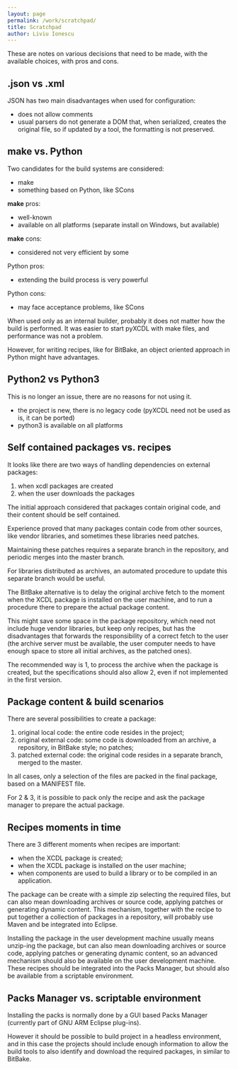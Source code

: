 ```yaml
---
layout: page
permalink: /work/scratchpad/
title: Scratchpad
author: Liviu Ionescu
---
```


These are notes on various decisions that need to be made, with the available choices, with pros and cons.

## .json vs .xml

JSON has two main disadvantages when used for configuration:

- does not allow comments
- usual parsers do not generate a DOM that, when serialized, creates the original file, so if updated by a tool, the formatting is not preserved.

## make vs. Python

Two candidates for the build systems are considered:

-   make
-   something based on Python, like SCons

**make** pros:

-   well-known
-   available on all platforms (separate install on Windows, but available)

**make** cons:

-   considered not very efficient by some

Python pros:

-   extending the build process is very powerful

Python cons:

-   may face acceptance problems, like SCons

When used only as an internal builder, probably it does not matter how the build is performed. It was easier to start pyXCDL with make files, and performance was not a problem.

However, for writing recipes, like for BitBake, an object oriented approach in Python might have advantages.

## Python2 vs Python3

This is no longer an issue, there are no reasons for not using it.

-   the project is new, there is no legacy code (pyXCDL need not be used as is, it can be ported)
-   python3 is available on all platforms

## Self contained packages vs. recipes

It looks like there are two ways of handling dependencies on external packages:

1.  when xcdl packages are created
2.  when the user downloads the packages

The initial approach considered that packages contain original code, and their content should be self contained.

Experience proved that many packages contain code from other sources, like vendor libraries, and sometimes these libraries need patches.

Maintaining these patches requires a separate branch in the repository, and periodic merges into the master branch.

For libraries distributed as archives, an automated procedure to update this separate branch would be useful.

The BitBake alternative is to delay the original archive fetch to the moment when the XCDL package is installed on the user machine, and to run a procedure there to prepare the actual package content.

This might save some space in the package repository, which need not include huge vendor libraries, but keep only recipes, but has the disadvantages that forwards the responsibility of a correct fetch to the user (the archive server must be available, the user computer needs to have enough space to store all initial archives, as the patched ones).

The recommended way is 1, to process the archive when the package is created, but the specifications should also allow 2, even if not implemented in the first version.

## Package content & build scenarios

There are several possibilities to create a package:

1.  original local code: the entire code resides in the project;
2.  original external code: some code is downloaded from an archive, a repository, in BitBake style; no patches;
3.  patched external code: the original code resides in a separate branch, merged to the master.

In all cases, only a selection of the files are packed in the final package, based on a MANIFEST file.

For 2 & 3, it is possible to pack only the recipe and ask the package manager to prepare the actual package.

## Recipes moments in time

There are 3 different moments when recipes are important:

-   when the XCDL package is created;
-   when the XCDL package is installed on the user machine;
-   when components are used to build a library or to be compiled in an application.

The package can be create with a simple zip selecting the required files, but can also mean downloading archives or source code, applying patches or generating dynamic content. This mechanism, together with the recipe to put together a collection of packages in a repository, will probably use Maven and be integrated into Eclipse.

Installing the package in the user development machine usually means unzip-ing the package, but can also mean downloading archives or source code, applying patches or generating dynamic content, so an advanced mechanism should also be available on the user development machine. These recipes should be integrated into the Packs Manager, but should also be available from a scriptable environment.

## Packs Manager vs. scriptable environment

Installing the packs is normally done by a GUI based Packs Manager (currently part of GNU ARM Eclipse plug-ins).

However it should be possible to build project in a headless environment, and in this case the projects should include enough information to allow the build tools to also identify and download the required packages, in similar to BitBake.
